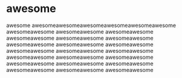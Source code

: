 # awesome
awesome
awesomeawesomeawesomeawesomeawesomeawesome
awesomeawesome
awesomeawesome
awesomeawesome
awesomeawesome
awesomeawesome
awesomeawesome
awesomeawesome
awesomeawesome
awesomeawesome
awesomeawesome
awesomeawesome
awesomeawesome
awesomeawesome
awesomeawesome
awesomeawesome
awesomeawesome
awesomeawesome
awesomeawesome
awesomeawesome
awesomeawesome
awesomeawesome

